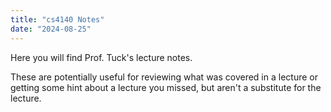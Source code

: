 ```yaml
---
title: "cs4140 Notes"
date: "2024-08-25"
---
```


Here you will find Prof. Tuck's lecture notes.

These are potentially useful for reviewing what was covered in a lecture
or getting some hint about a lecture you missed, but aren't a substitute
for the lecture.
